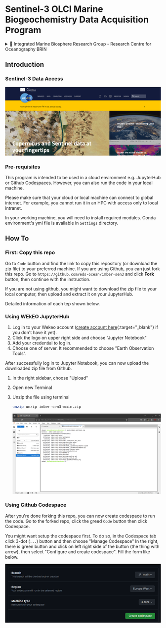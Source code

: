 # Sentinel-3 OLCI Marine Biogeochemistry Data Acquisition Program

<details>
<summary>📝 Integrated Marine Biosphere Research Group - Research Centre for Oceanography BRIN</summary>

&nbsp;

| Member Name | Member Name | 
|:-------------|:-------------|
| Faisal Hamzah | A'an J. Wahyudi |
| Idha Yulia Ikhsani | Afdal |
| Lestari | Rachma Puspitasari |
| Harmesa | Hanif Budi Prayitno |
| 👨‍🔬 **_Edwards Taufiqurrahman_**  | Ita Wulandari |
| Suci Lastrini | M. T. Kaisupy |

</details>

## Introduction

### Sentinel-3 Data Access

![alt text](image-1.png)

### Pre-requisites

This program is intended to be used in a cloud environment e.g. JupyterHub or Github Codespaces. However, you can also run the code in your local machine.

Please make sure that your cloud or local machine can connect to global internet. For example, you cannot run it in an HPC with access only to local intranet.

In your working machine, you will need to install required modules. Conda environment's yml file is available in `Settings` directory.

## How To

### First: Copy this repo

Go to `Code` button and find the link to copy this repository (or download the zip file) to your preferred machine. If you are using Github, you can just fork this repo. Go to `https://github.com/eds-ocean/imber-sen3` and click **Fork** button, then continue with the instruction.

If you are not using github, you might want to download the zip file to your local computer, then upload and extract it on your JupyterHub.

Detailed information of each tep shown below.

### Using WEkEO JupyterHub

1. Log in to your Wekeo account ([create account here](https://www.wekeo.eu/register){:target="_blank"} if you don't have it yet).
2. Click the logo on upper right side and choose "Jupyter Notebook"
3. Add your credential to log in.
4. Choose one of server. It recommended to choose "Earth Observation Tools". 

After successfully log in to Jupyter Notebook, you can now upload the downloaded zip file from Github.

1. In the right sidebar, choose "Upload"
2. Open new Terminal 
3. Unzip the file using terminal

    ```bash
    unzip unzip imber-sen3-main.zip
    ```

    ![alt text](<Screenshot from 2024-08-04 14-13-06.png>)

### Using Github Codespace

After you're done forking this repo, you can now create codespace to run the code. Go to the forked repo, click the greed `Code` button then click Codespace. 

You might want setup the codespace first. To do so, in the Codespace tab click 3-dot (`...`) button and then choose "Manage Codespace" In the right, there is green button and click on left right side of the button (the thing with arrow), then select "Configure and create codespace". Fill the form like below.

![alt text](image.png)

